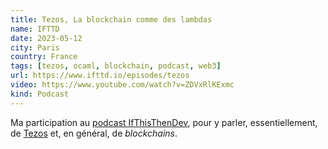 ```yaml
---
title: Tezos, La blockchain comme des lambdas
name: IFTTD
date: 2023-05-12
city: Paris
country: France
tags: [tezos, ocaml, blockchain, podcast, web3]
url: https://www.ifttd.io/episodes/tezos
video: https://www.youtube.com/watch?v=ZDVxRlKExmc
kind: Podcast
---
```


Ma participation au [podcast IfThisThenDev](https://www.ifttd.io/),
pour y parler, essentiellement, de [Tezos](https://tezos.com/) et, en
général, de _blockchains_.
